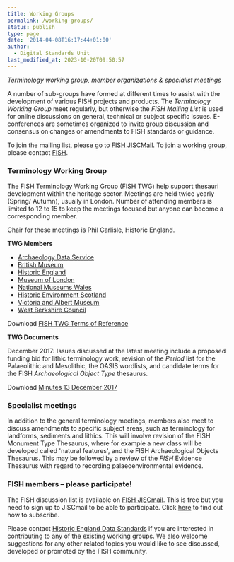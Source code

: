 ```yaml
---
title: Working Groups
permalink: /working-groups/
status: publish
type: page
date: '2014-04-08T16:17:44+01:00'
author:
  - Digital Standards Unit
last_modified_at: 2023-10-20T09:50:57
---
```

_Terminology working group, member organizations & specialist meetings_

A number of sub-groups have formed at different times to assist with the development of various FISH projects and products.  The _Terminology Working Group_ meet regularly, but otherwise the _FISH Mailing List_ is used for online discussions on general, technical or subject specific issues. E-conferences are sometimes organized to invite group discussion and consensus on changes or amendments to FISH standards or guidance.

To join the mailing list, please go to [FISH JISCMail](https://www.jiscmail.ac.uk/cgi-bin/webadmin?A0=FISH). To join a working group, please contact [FISH](mailto:terminologies@HistoricEngland.org.uk).

### Terminology Working Group

The FISH Terminology Working Group (FISH TWG) help support thesauri development within the heritage sector. Meetings are held twice yearly (Spring/ Autumn), usually in London. Number of attending members is limited to 12 to 15 to keep the meetings focused but anyone can become a corresponding member.

Chair for these meetings is Phil Carlisle, Historic England.

**TWG Members**

*   [Archaeology Data Service](https://archaeologydataservice.ac.uk/)
*   [British Museum](https://www.britishmuseum.org/)
*   [Historic England](https://historicengland.org.uk/)
*   [Museum of London](http://www.museumoflondon.org.uk/london-wall/)
*   [National Museums Wales](http://www.museumwales.ac.uk/)
*   [Historic Environment Scotland](https://www.historicenvironment.scot/about-us/)
*   [Victoria and Albert Museum](http://www.vam.ac.uk/)
*   [West Berkshire Council](https://info.westberks.gov.uk/her)


Download [FISH TWG Terms of Reference](/2015/09/FISHTWGTermsOfReference.doc)

**TWG Documents**

December 2017: Issues discussed at the latest meeting include a proposed funding bid for lithic terminology work, revision of the _Period_ list for the Palaeolithic and Mesolithic, the OASIS wordlists, and candidate terms for the FISH _Archaeological Object Type_ thesaurus.

Download [Minutes 13 December 2017](/2018/01/Fish-TWG-Minutes-20171213_final.docx)

### Specialist meetings

In addition to the general terminology meetings, members also meet to discuss amendments to specific subject areas, such as terminology for landforms, sediments and lithics. This will involve revision of the FISH Monument Type Thesaurus, where for example a new class will be developed called 'natural features', and the FISH Archaeological Objects Thesaurus. This may be followed by a review of the _FISH_ Evidence Thesaurus with regard to recording palaeoenvironmental evidence.

### FISH members – please participate!

The FISH discussion list is available on [FISH JISCmail](https://www.jiscmail.ac.uk/cgi-bin/webadmin?A0=FISH). This is free but you need to sign up to JISCmail to be able to participate. Click [here](https://www.jiscmail.ac.uk/cgi-bin/webadmin?SHOWTPL=HELP-SUBEDIT&L=FISH) to find out how to subscribe.


Please contact [Historic England Data Standards](mailto:terminologies@HistoricEngland.org.uk) if you are interested in contributing to any of the existing working groups. We also welcome suggestions for any other related topics you would like to see discussed, developed or promoted by the FISH community.
